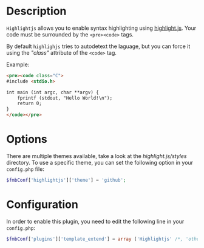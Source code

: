 # Description

`Highlightjs` allows you to enable syntax highlighting using [highlight.js](https://github.com/isagalaev/highlight.js).
Your code must be surrounded by the `<pre><code>` tags.

By default `highlighjs` tries to autodetext the laguage, but you can force it
using the *"class"* attribute of the `<code>` tag.

Example:

``` html
<pre><code class="C">
#include <stdio.h>

int main (int argc, char **argv) {
    fprintf (stdout, "Hello World!\n");
    return 0;
}
</code></pre>
```

# Options

There are multiple themes available, take a look at the *highlight.js/styles*
directory.
To use a specific theme, you can set the following option in your `config.php` file:

``` php
$fmbConf['highlightjs']['theme'] = 'github';
```

# Configuration

In order to enable this plugin, you need to edit the following line in your `config.php`:

``` php
$fmbConf['plugins']['template_extend'] = array ('Highlightjs' /*, 'other', 'plugins' */);
```
